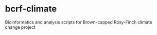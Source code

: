 # bcrf-climate
Bioinformatics and analysis scripts for Brown-capped Rosy-Finch climate change project
